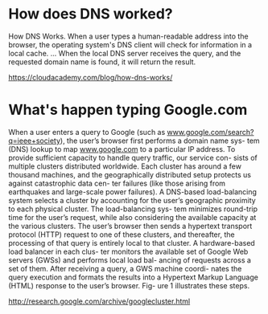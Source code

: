 # How does DNS worked?

How DNS Works. When a user types a human-readable address into the browser, 
the operating system's DNS client will check for information in a local cache. ... 
When the local DNS server receives the query, and the requested domain name is found, it will return the result.

https://cloudacademy.com/blog/how-dns-works/


# What's happen typing Google.com

When a user enters a query to Google (such as www.google.com/search?q=ieee+society), the user’s browser first performs a domain name sys- tem (DNS) lookup to map www.google.com to a particular IP address. To provide sufficient capacity to handle query traffic, our service con- sists of multiple clusters distributed worldwide. Each cluster has around a few thousand machines, and the geographically distributed setup protects us against catastrophic data cen- ter failures (like those arising from earthquakes and large-scale power failures). A DNS-based load-balancing system selects a cluster by accounting for the user’s geographic proximity to each physical cluster. The load-balancing sys- tem minimizes round-trip time for the user’s request, while also considering the available capacity at the various clusters.
The user’s browser then sends a hypertext transport protocol (HTTP) request to one of these clusters, and thereafter, the processing of that query is entirely local to that cluster. A hardware-based load balancer in each clus- ter monitors the available set of Google Web servers (GWSs) and performs local load bal- ancing of requests across a set of them. After receiving a query, a GWS machine coordi- nates the query execution and formats the results into a Hypertext Markup Language (HTML) response to the user’s browser. Fig- ure 1 illustrates these steps.

http://research.google.com/archive/googlecluster.html



